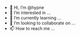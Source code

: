 - 👋 Hi, I’m @hypne
- 👀 I’m interested in ...
- 🌱 I’m currently learning ...
- 💞️ I’m looking to collaborate on ...
- 📫 How to reach me ...

<!---
hypne/hypne is a ✨ special ✨ repository because its `README.md` (this file) appears on your GitHub profile.
You can click the Preview link to take a look at your changes.
--->
